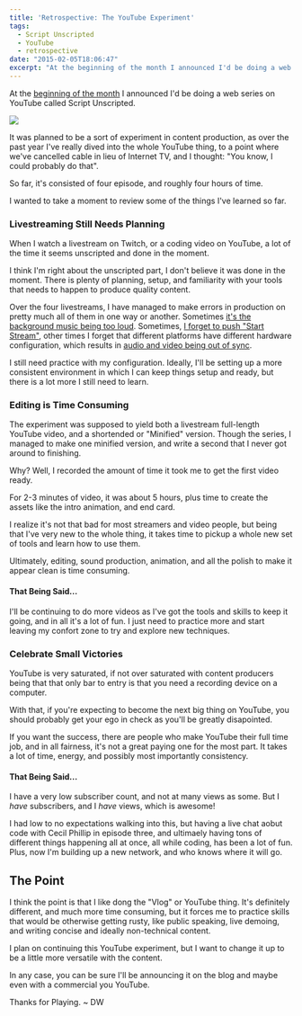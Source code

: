 ```yaml
---
title: 'Retrospective: The YouTube Experiment'
tags:
  - Script Unscripted
  - YouTube
  - retrospective
date: "2015-02-05T18:06:47"
excerpt: "At the beginning of the month I announced I'd be doing a web series on YouTube called Script Unscripted. "
---
```


[1]: YouTube-logo-full_color.png

At the [beginning of the month](https://www.davidwesst.com/script-unscripted-starts-january-8th-2015/) I announced I'd be doing a web series on YouTube called Script Unscripted. 

![][1]

It was planned to be a sort of experiment in content production, as over the past year I've really dived into the whole YouTube thing, to a point where we've cancelled cable in lieu of Internet TV, and I thought: "You know, I could probably do that".

So far, it's consisted of four episode, and roughly four hours of time.

I wanted to take a moment to review some of the things I've learned so far.

### Livestreaming Still Needs Planning

When I watch a livestream on Twitch, or a coding video on YouTube, a lot of the time it seems unscripted and done in the moment.

I think I'm right about the unscripted part, I don't believe it was done in the moment. There is plenty of planning, setup, and familiarity with your tools that needs to happen to produce quality content.

Over the four livestreams, I have managed to make errors in production on pretty much all of them in one way or another. Sometimes [it's the background music being too loud](http://youtu.be/LgMueH9-Ozg?list=PLbTA1UhK0wKhju4t2OFPll4iPvM_Vzw3O). Sometimes, [I forget to push "Start Stream"](https://www.youtube.com/watch?v=Ew5LB9gaGms), other times I forget that different platforms have different hardware configuration, which results in [audio and video being out of sync](https://www.youtube.com/watch?v=yiZ4rOVKUVU).

I still need practice with my configuration. Ideally, I'll be setting up a more consistent environment in which I can keep things setup and ready, but there is a lot more I still need to learn.

### Editing is Time Consuming

The experiment was supposed to yield both a livestream full-length YouTube video, and a shortended or "Minified" version. Though the series, I managed to make one minified version, and write a second that I never got around to finishing.

Why? Well, I recorded the amount of time it took me to get the first video ready. 

For 2-3 minutes of video, it was about 5 hours, plus time to create the assets like the intro animation, and end card. 

I realize it's not that bad for most streamers and video people, but being that I've very new to the whole thing, it takes time to pickup a whole new set of tools and learn how to use them.

Ultimately, editing, sound production, animation, and all the polish to make it appear clean is time consuming.

#### That Being Said...

I'll be continuing to do more videos as I've got the tools and skills to keep it going, and in all it's a lot of fun. I just need to practice more and start leaving my confort zone to try and explore new techniques.

### Celebrate Small Victories

YouTube is very saturated, if not over saturated with content producers being that that only bar to entry is that you need a recording device on a computer.

With that, if you're expecting to become the next big thing on YouTube, you should probably get your ego in check as you'll be greatly disapointed. 

If you want the success, there are people who make YouTube their full time job, and in all fairness, it's not a great paying one for the most part. It takes a lot of time, energy, and possibly most importantly consistency. 

#### That Being Said...

I have a very low subscriber count, and not at many views as some. But I _have_ subscribers, and I _have_ views, which is awesome!

I had low to no expectations walking into this, but having a live chat aobut code with Cecil Phillip in episode three, and ultimaely having tons of different things happening all at once, all while coding, has been a lot of fun. Plus, now I'm building up a new network, and who knows where it will go.

## The Point

I think the point is that I like dong the "Vlog" or YouTube thing. It's definitely different, and much more time consuming, but it forces me to practice skills that would be otherwise getting rusty, like public speaking, live demoing, and writing concise and ideally non-technical content.

I plan on continuing this YouTube experiment, but I want to change it up to be a little more versatile with the content.

In any case, you can be sure I'll be announcing it on the blog and maybe even with a commercial you YouTube.

Thanks for Playing. ~ DW
